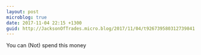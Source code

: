 ```yaml
---
layout: post
microblog: true
date: 2017-11-04 22:15 +1300
guid: http://JacksonOfTrades.micro.blog/2017/11/04/t926739580312739841.html
---
```

You can (Not) spend this money
